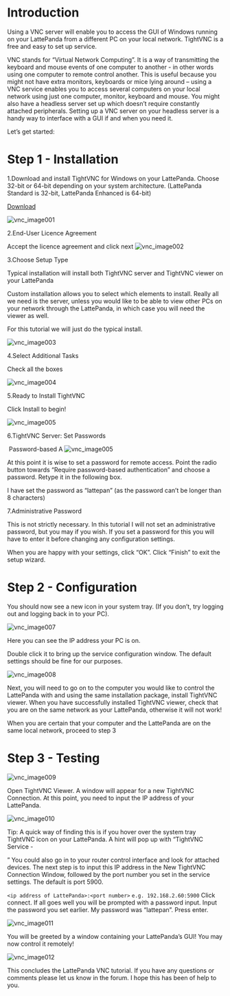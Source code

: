 # Introduction

Using a VNC server will enable you to access the GUI of Windows running on your LattePanda from a different PC on your local network. TightVNC is a free and easy to set up service.

VNC stands for “Virtual Network Computing”. It is a way of transmitting the keyboard and mouse events of one computer to another - in other words using one computer to remote control another. This is useful because you might not have extra monitors, keyboards or mice lying around – using a VNC service enables you to access several computers on your local network using just one computer, monitor, keyboard and mouse. You might also have a headless server set up which doesn’t require constantly attached peripherals. Setting up a VNC server on your headless server is a handy way to interface with a GUI if and when you need it. 

Let’s get started:

# Step 1 - Installation

1.Download and install TightVNC for Windows on your LattePanda. Choose 32-bit or 64-bit depending on your system architecture. (LattePanda Standard is 32-bit, LattePanda Enhanced is 64-bit)

   [Download](http://www.tightvnc.com/download.php)

   ![vnc_image001](http://www.lattepanda.com/wp-content/uploads/2016/02/vnc_image001.png)

2.End-User Licence Agreement

Accept the licence agreement and click next
   ![vnc_image002](http://www.lattepanda.com/wp-content/uploads/2016/02/vnc_image002.png)

3.Choose Setup Type

   Typical installation will install both TightVNC server and TightVNC viewer on your LattePanda

   Custom installation allows you to select which elements to install. Really all we need is the server, unless you would like to be able to view other PCs on your network through the LattePanda, in which case you will need the viewer as well.

   For this tutorial we will just do the typical install.

   ![vnc_image003](http://www.lattepanda.com/wp-content/uploads/2016/02/vnc_image003.png)

4.Select Additional Tasks

   Check all the boxes

   ![vnc_image004](http://www.lattepanda.com/wp-content/uploads/2016/02/vnc_image004.png)

5.Ready to Install TightVNC

Click Install to begin!

   ![vnc_image005](http://www.lattepanda.com/wp-content/uploads/2016/02/vnc_image005.png)

6.TightVNC Server: Set Passwords

​    Password-based A
   ![vnc_image005](http://www.lattepanda.com/wp-content/uploads/2016/02/vnc_image006.png)

At this point it is wise to set a password for remote access. Point the radio button towards “Require password-based authentication” and choose a password. Retype it in the following box.

I have set the password as “lattepan” (as the password can’t be longer than 8 characters)

7.Administrative Password

This is not strictly necessary. In this tutorial I will not set an administrative password, but you may if you wish. If you set a password for this you will have to enter it before changing any configuration settings.

When you are happy with your settings, click “OK”. Click “Finish” to exit the setup wizard.

# Step 2 - Configuration

   You should now see a new icon in your system tray. (If you don’t, try logging out and logging back in to your PC).

   ![vnc_image007](http://www.lattepanda.com/wp-content/uploads/2016/02/vnc_image007.png)

Here you can see the IP address your PC is on.

Double click it to bring up the service configuration window. The default settings should be fine for our purposes.

   ![vnc_image008](http://www.lattepanda.com/wp-content/uploads/2016/02/vnc_image008.png)

Next, you will need to go on to the computer you would like to control the LattePanda with and using the same installation package, install TightVNC viewer. When you have successfully installed TightVNC viewer, check that you are on the same network as your LattePanda, otherwise it will not work!

When you are certain that your computer and the LattePanda are on the same local network, proceed to step 3

# Step 3 - Testing

   ![vnc_image009](http://www.lattepanda.com/wp-content/uploads/2016/02/vnc_image009.png)

Open TightVNC Viewer. A window will appear for a new TightVNC Connection. At this point, you need to input the IP address of your LattePanda.

   ![vnc_image010](http://www.lattepanda.com/wp-content/uploads/2016/02/vnc_image010.png)

Tip: A quick way of finding this is if you hover over the system tray TightVNC icon on your LattePanda. A hint will pop up with “TightVNC Service - 

” You could also go in to your router control interface and look for attached devices. The next step is to input this IP address in the New TightVNC Connection Window, followed by the port number you set in the service settings. The default is port 5900.

 `<ip address of LattePanda>:<port number>`
   `e.g. 192.168.2.60:5900` Click connect. If all goes well you will be prompted with a password input. Input the password you set earlier. My password was “lattepan”. Press enter.


![vnc_image011](http://www.lattepanda.com/wp-content/uploads/2016/02/vnc_image011.png)

You will be greeted by a window containing your LattePanda’s GUI! You may now control it remotely!

![vnc_image012](http://www.lattepanda.com/wp-content/uploads/2016/02/vnc_image012.png)

This concludes the LattePanda VNC tutorial. If you have any questions or comments please let us know in the forum. I hope this has been of help to you.